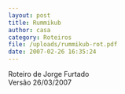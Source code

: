 ```yaml
---
layout: post
title: Rummikub
author: casa
category: Roteiros
file: /uploads/rummikub-rot.pdf
date: 2007-02-26 16:35:24
---
```

Roteiro de Jorge Furtado\
Versão 26/03/2007